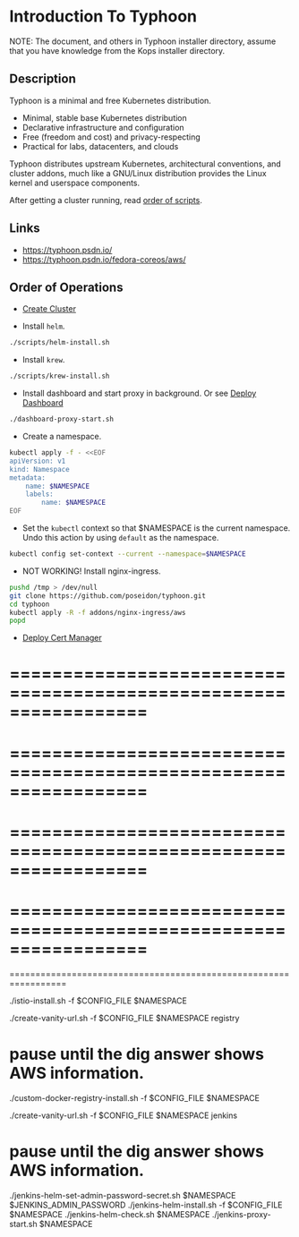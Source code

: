 # Introduction To Typhoon

NOTE: The document, and others in Typhoon installer directory, assume that you have knowledge from the Kops installer directory.

## Description

Typhoon is a minimal and free Kubernetes distribution.

* Minimal, stable base Kubernetes distribution
* Declarative infrastructure and configuration
* Free (freedom and cost) and privacy-respecting
* Practical for labs, datacenters, and clouds

Typhoon distributes upstream Kubernetes, architectural conventions, and cluster addons, much like a GNU/Linux distribution provides the Linux kernel and userspace components.

After getting a cluster running, read [order of scripts](docs/00-order-of-scripts.md).

## Links

* https://typhoon.psdn.io/
* https://typhoon.psdn.io/fedora-coreos/aws/

## Order of Operations

* [Create Cluster](docs/01-create-cluster.md)

* Install `helm`.

```bash
./scripts/helm-install.sh
```

* Install `krew`.

```bash
./scripts/krew-install.sh
```

* Install dashboard and start proxy in background. Or see [Deploy Dashboard](docs/02-deploy-dashboard.md)

```bash
./dashboard-proxy-start.sh
```

* Create a namespace.

```bash
kubectl apply -f - <<EOF
apiVersion: v1
kind: Namespace
metadata:
    name: $NAMESPACE
    labels:
        name: $NAMESPACE
EOF
```

* Set the `kubectl` context so that $NAMESPACE is the current namespace. Undo this action by using `default` as the namespace.

```bash
kubectl config set-context --current --namespace=$NAMESPACE
```

* NOT WORKING! Install nginx-ingress.

```bash
pushd /tmp > /dev/null
git clone https://github.com/poseidon/typhoon.git
cd typhoon
kubectl apply -R -f addons/nginx-ingress/aws
popd
```

* [Deploy Cert Manager](docs/03-deploy-cert-manager.md)


=================================================================
=================================================================
=================================================================
=================================================================
=================================================================
=================================================================
=================================================================
=================================================================
=================================================================


./istio-install.sh -f $CONFIG_FILE $NAMESPACE

./create-vanity-url.sh -f $CONFIG_FILE $NAMESPACE registry
# pause until the dig answer shows AWS information.
./custom-docker-registry-install.sh -f $CONFIG_FILE $NAMESPACE

./create-vanity-url.sh -f $CONFIG_FILE $NAMESPACE jenkins
# pause until the dig answer shows AWS information.
./jenkins-helm-set-admin-password-secret.sh $NAMESPACE $JENKINS_ADMIN_PASSWORD
./jenkins-helm-install.sh -f $CONFIG_FILE $NAMESPACE
./jenkins-helm-check.sh $NAMESPACE
./jenkins-proxy-start.sh $NAMESPACE
